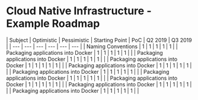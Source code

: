 # Cloud Native Infrastructure - Example Roadmap

| Subject | Optimistic | Pessimistic | Starting Point | PoC | Q2 2019 | Q3 2019 |
| --- | --- | --- | --- | --- | --- |
| Naming Conventions | 1 | 1 | 1 | 1 | 1 |
| Packaging applications into Docker | 1 | 1 | 1 | 1 | 1 | |
| Packaging applications into Docker | 1 | 1 | 1 | 1 | 1 | |
| Packaging applications into Docker | 1 | 1 | 1 | 1 | 1 | |
| Packaging applications into Docker | 1 | 1 | 1 | 1 | 1 | |
| Packaging applications into Docker | 1 | 1 | 1 | 1 | 1 | |
| Packaging applications into Docker | 1 | 1 | 1 | 1 | 1 | |
| Packaging applications into Docker | 1 | 1 | 1 | 1 | 1 | |
| Packaging applications into Docker | 1 | 1 | 1 | 1 | 1 | |
| Packaging applications into Docker | 1 | 1 | 1 | 1 | 1 | |
